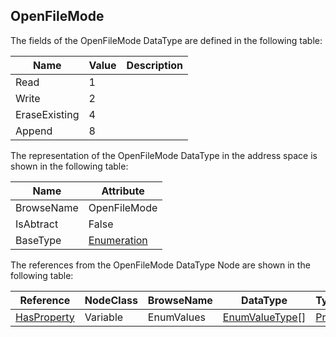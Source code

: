 <!-- datatype -->
## OpenFileMode
<!-- end of description -->
The fields of the OpenFileMode DataType are defined in the following table:  

|Name|Value| Description|
|---|---|---|
|Read|1||
|Write|2||
|EraseExisting|4||
|Append|8||

The representation of the OpenFileMode DataType in the address space is shown in the following table:  

|Name|Attribute|
|---|---|
|BrowseName|OpenFileMode|
|IsAbtract|False|
|BaseType|[Enumeration](../../../Part3/DataTypes/Enumeration/readme.md)|

The references from the OpenFileMode DataType Node are shown in the following table:  

|Reference|NodeClass|BrowseName|DataType|TypeDefinition|ModellingRule|
|---|---|---|---|---|---|
|[HasProperty](../../../Part3/ReferenceTypes/HasProperty/readme.md)|Variable|EnumValues|[EnumValueType](../../../Part3/DataTypes/EnumValueType/readme.md)[]|[PropertyType](../../Part5/VariableTypes/PropertyType/readme.md)|[Mandatory](../../Objects/Mandatory/readme.md)|


